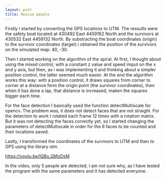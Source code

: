 ```yaml
---
layout: post
title: Rescue people
---
```


Firstly I started by converting the GPS locations to UTM. The ressults were the safety boat located at 430492 East 4459162 North and the survivors at 430532 East 4459132 North. By substracting the boat coordinates (origin) to the survivor coordinates (target) i obtained the position of the survivors on the simulated map: 40, -30.

Then I started working on the algorithm of the spiral. At first, I thought about using the mixed control, with a constant z value and speed imput on the x and y axis, but then, as i was implementing it and thinking about a simpler position control, the latter seemed much easier. At the end the algorithm works this way: with a position control, it draws squares from corner to corner at a distance form the origin point (the survivor coordinates), then when it has done a lap, that distance is increased, maken the squares bigger each time.

For the face detection I basically used the function detectMultiscale for opencv. The problem was, it does not detect faces that are not straight. For the detection to work I rotated each frame 12 times with a rotation matrix. But it was not detecting the faces correctly yet, so I started changing the parameters of detectMultiscale in order for the 6 faces to be counted and their locations saved.

Lastly, I transformed the coordinates of the survivors to UTM and then to GPS using the library utm.

https://youtu.be/lQBv_QMzDsM

In the video, only 5 people are detected, I am not sure why, as I have tested the program with the same parameters and it has detected everyone.
